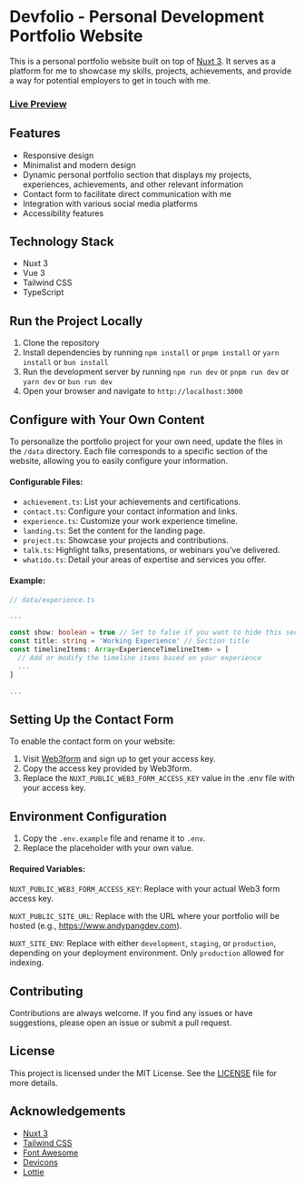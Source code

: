 # Devfolio - Personal Development Portfolio Website
This is a personal portfolio website built on top of [Nuxt 3](https://nuxtjs.org/). It serves as a platform for me to showcase my skills, projects, achievements, and provide a way for potential employers to get in touch with me. 

### [Live Preview](https://www.andypangdev.com/)

## Features

* Responsive design
* Minimalist and modern design
* Dynamic personal portfolio section that displays my projects, experiences, achievements, and other relevant information
* Contact form to facilitate direct communication with me
* Integration with various social media platforms
* Accessibility features

## Technology Stack

* Nuxt 3
* Vue 3
* Tailwind CSS
* TypeScript

## Run the Project Locally

1. Clone the repository
2. Install dependencies by running `npm install` or `pnpm install` or `yarn install` or `bun install`
3. Run the development server by running `npm run dev` or `pnpm run dev` or `yarn dev` or `bun run dev`
4. Open your browser and navigate to `http://localhost:3000`

## Configure with Your Own Content
To personalize the portfolio project for your own need, update the files in the ```/data``` directory. Each file corresponds to a specific section of the website, allowing you to easily configure your information.

#### Configurable Files:
* ```achievement.ts```: List your achievements and certifications.
* ```contact.ts```: Configure your contact information and links.
* ```experience.ts```: Customize your work experience timeline.
* ```landing.ts```: Set the content for the landing page.
* ```project.ts```: Showcase your projects and contributions.
* ```talk.ts```: Highlight talks, presentations, or webinars you’ve delivered.
* ```whatido.ts```: Detail your areas of expertise and services you offer.

#### Example:
```ts
// data/experience.ts

...

const show: boolean = true // Set to false if you want to hide this section
const title: string = 'Working Experience' // Section title
const timelineItems: Array<ExperienceTimelineItem> = [
  // Add or modify the timeline items based on your experience
  ...
]

...

```

## Setting Up the Contact Form
To enable the contact form on your website:

1. Visit [Web3form](https://web3forms.com/) and sign up to get your access key.
2. Copy the access key provided by Web3form.
3. Replace the ```NUXT_PUBLIC_WEB3_FORM_ACCESS_KEY``` value in the .env file with your access key.

## Environment Configuration
1. Copy the ```.env.example``` file and rename it to ```.env```.
2. Replace the placeholder with your own value.

#### Required Variables:
```NUXT_PUBLIC_WEB3_FORM_ACCESS_KEY```: Replace with your actual Web3 form access key.

```NUXT_PUBLIC_SITE_URL```: Replace with the URL where your portfolio will be hosted (e.g., https://www.andypangdev.com).

```NUXT_SITE_ENV```: Replace with either ```development```, ```staging```, or ```production```, depending on your deployment environment. Only ```production``` allowed for indexing.

## Contributing

Contributions are always welcome. If you find any issues or have suggestions, please open an issue or submit a pull request.

## License

This project is licensed under the MIT License. See the [LICENSE](LICENSE) file for more details.

## Acknowledgements

* [Nuxt 3](https://nuxtjs.org/)
* [Tailwind CSS](https://tailwindcss.com/)
* [Font Awesome](https://fontawesome.com/)
* [Devicons](https://devicons.github.io/devicon/)
* [Lottie](https://airbnb.io/lottie/)
